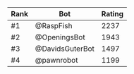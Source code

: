 Rank|Bot|Rating
---|---|---
#1|@RaspFish|2237
#2|@OpeningsBot|1943
#3|@DavidsGuterBot|1497
#4|@pawnrobot|1199
